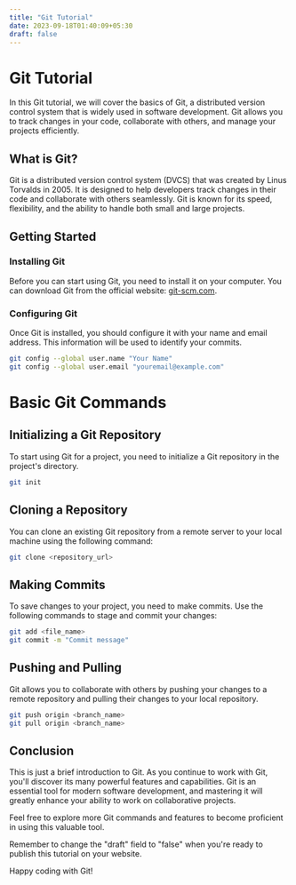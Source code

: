 ```yaml
---
title: "Git Tutorial"
date: 2023-09-18T01:40:09+05:30
draft: false
---
```


# Git Tutorial

In this Git tutorial, we will cover the basics of Git, a distributed version control system that is widely used in software development. Git allows you to track changes in your code, collaborate with others, and manage your projects efficiently.

## What is Git?

Git is a distributed version control system (DVCS) that was created by Linus Torvalds in 2005. It is designed to help developers track changes in their code and collaborate with others seamlessly. Git is known for its speed, flexibility, and the ability to handle both small and large projects.

## Getting Started

### Installing Git

Before you can start using Git, you need to install it on your computer. You can download Git from the official website: [git-scm.com](https://git-scm.com/).

### Configuring Git

Once Git is installed, you should configure it with your name and email address. This information will be used to identify your commits.

```bash
git config --global user.name "Your Name"
git config --global user.email "youremail@example.com"
```
#  Basic Git Commands
## Initializing a Git Repository
To start using Git for a project, you need to initialize a Git repository in the project's directory.
```bash
git init
```
## Cloning a Repository
You can clone an existing Git repository from a remote server to your local machine using the following command:
```bash
git clone <repository_url>
```
## Making Commits
To save changes to your project, you need to make commits. Use the following commands to stage and commit your changes:

```bash
git add <file_name>
git commit -m "Commit message"
```

## Pushing and Pulling
Git allows you to collaborate with others by pushing your changes to a remote repository and pulling their changes to your local repository.

```bash
git push origin <branch_name>
git pull origin <branch_name>
```

## Conclusion
This is just a brief introduction to Git. As you continue to work with Git, you'll discover its many powerful features and capabilities. Git is an essential tool for modern software development, and mastering it will greatly enhance your ability to work on collaborative projects.

Feel free to explore more Git commands and features to become proficient in using this valuable tool.

Remember to change the "draft" field to "false" when you're ready to publish this tutorial on your website.

Happy coding with Git!

